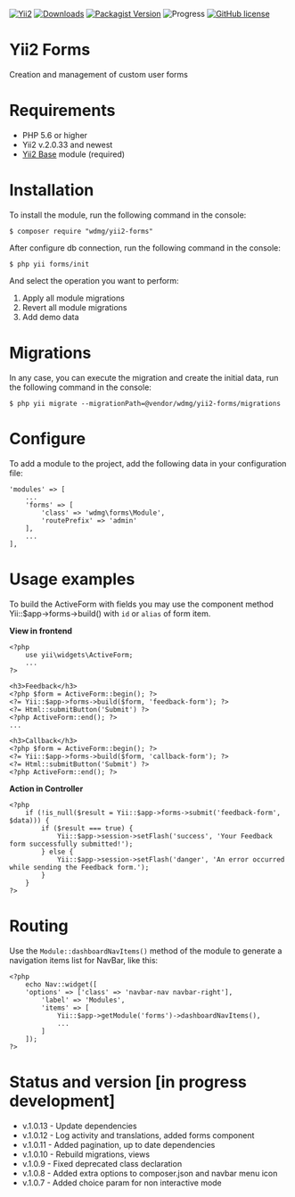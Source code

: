 [![Yii2](https://img.shields.io/badge/required-Yii2_v2.0.33-blue.svg)](https://packagist.org/packages/yiisoft/yii2)
[![Downloads](https://img.shields.io/packagist/dt/wdmg/yii2-forms.svg)](https://packagist.org/packages/wdmg/yii2-forms)
[![Packagist Version](https://img.shields.io/packagist/v/wdmg/yii2-forms.svg)](https://packagist.org/packages/wdmg/yii2-forms)
![Progress](https://img.shields.io/badge/progress-in_development-red.svg)
[![GitHub license](https://img.shields.io/github/license/wdmg/yii2-forms.svg)](https://github.com/wdmg/yii2-forms/blob/master/LICENSE)

# Yii2 Forms
Creation and management of custom user forms

# Requirements 
* PHP 5.6 or higher
* Yii2 v.2.0.33 and newest
* [Yii2 Base](https://github.com/wdmg/yii2-base) module (required)

# Installation
To install the module, run the following command in the console:

`$ composer require "wdmg/yii2-forms"`

After configure db connection, run the following command in the console:

`$ php yii forms/init`

And select the operation you want to perform:
  1) Apply all module migrations
  2) Revert all module migrations
  3) Add demo data

# Migrations
In any case, you can execute the migration and create the initial data, run the following command in the console:

`$ php yii migrate --migrationPath=@vendor/wdmg/yii2-forms/migrations`

# Configure

To add a module to the project, add the following data in your configuration file:

    'modules' => [
        ...
        'forms' => [
            'class' => 'wdmg\forms\Module',
            'routePrefix' => 'admin'
        ],
        ...
    ],

# Usage examples
To build the ActiveForm with fields you may use the component method Yii::$app->forms->build() with `id` or `alias` of form item.

**View in frontend**

    <?php
        use yii\widgets\ActiveForm;
        ...
    ?>
        
    <h3>Feedback</h3>
    <?php $form = ActiveForm::begin(); ?>
    <?= Yii::$app->forms->build($form, 'feedback-form'); ?>
    <?= Html::submitButton('Submit') ?>
    <?php ActiveForm::end(); ?>
    ...
    
    <h3>Callback</h3>
    <?php $form = ActiveForm::begin(); ?>
    <?= Yii::$app->forms->build($form, 'сallback-form'); ?>
    <?= Html::submitButton('Submit') ?>
    <?php ActiveForm::end(); ?>

**Action in Controller**

    <?php
        if (!is_null($result = Yii::$app->forms->submit('feedback-form', $data))) {
            if ($result === true) {
                Yii::$app->session->setFlash('success', 'Your Feedback form successfully submitted!');
            } else {
                Yii::$app->session->setFlash('danger', 'An error occurred while sending the Feedback form.');
            }
        }
    ?>

# Routing
Use the `Module::dashboardNavItems()` method of the module to generate a navigation items list for NavBar, like this:

    <?php
        echo Nav::widget([
        'options' => ['class' => 'navbar-nav navbar-right'],
            'label' => 'Modules',
            'items' => [
                Yii::$app->getModule('forms')->dashboardNavItems(),
                ...
            ]
        ]);
    ?>


# Status and version [in progress development]
* v.1.0.13 - Update dependencies
* v.1.0.12 - Log activity and translations, added forms component
* v.1.0.11 - Added pagination, up to date dependencies
* v.1.0.10 - Rebuild migrations, views
* v.1.0.9 - Fixed deprecated class declaration
* v.1.0.8 - Added extra options to composer.json and navbar menu icon
* v.1.0.7 - Added choice param for non interactive mode
